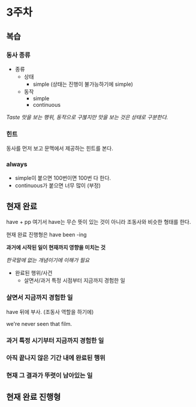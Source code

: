 # 3주차

## 복습

### 동사 종류

- 종류
  - 상태
    - simple (상태는 진행이 불가능하기에 simple)
  - 동작
    - simple
    - continuous

*Taste 맛을 보는 행위, 동작으로 구붆지만 맛을 보는 것은 상태로 구분한다.*

### 힌트

동사를 먼저 보고 문맥에서 제공하는 힌트를 본다.

### always

- simple이 붙으면 100번이면 100번 다 한다.
- continuous가 붙으면 너무 많이 (부정)

## 현재 완료

have + pp
여기서 have는 무슨 뜻이 있는 것이 아니라 조동사와 비슷한 형태를 한다.

현재 완료 진행형은
have been -ing

**과거에 시작된 일이 현재까지 영향을 미치는 것**

*한국말에 없는 개념이기에 이해가 필요*

- 완료된 행위/사건
  - 살면서/과거 특정 시점부터 지금까지 경험한 일

### 살면서 지금까지 경험한 일

have 뒤에 부사. (조동사 역할을 하기에)

we're never seen that film.

### 과거 특정 시기부터 지금까지 경험한 일

### 아직 끝나지 않은 기간 내에 완료된 행위

### 현재 그 결과가 뚜렷이 남아있는 일

## 현재 완료 진행형

